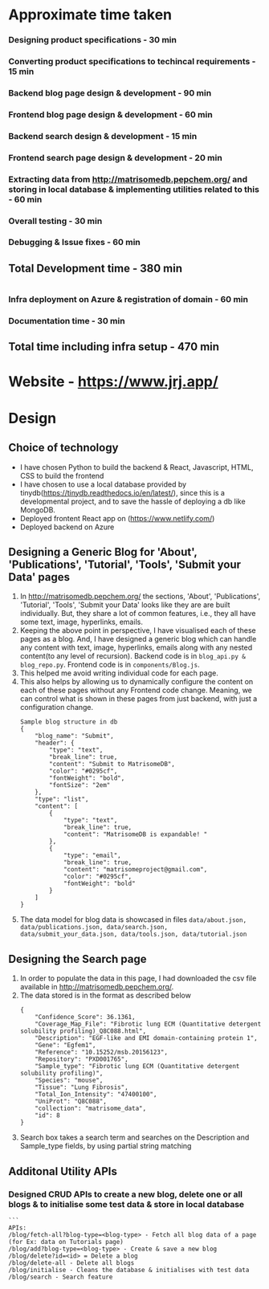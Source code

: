 # 
# Approximate time taken
### Designing product specifications - 30 min
### Converting product specifications to techincal requirements - 15 min
### Backend blog page design & development - 90 min
### Frontend blog page design & development - 60 min
### Backend search design & development - 15 min
### Frontend search page design & development - 20 min
### Extracting data from http://matrisomedb.pepchem.org/ and storing in local database & implementing utilities related to this - 60 min
### Overall testing - 30 min
### Debugging & Issue fixes - 60 min
## Total Development time - 380 min
#
### Infra deployment on Azure & registration of domain - 60 min
### Documentation time - 30 min
## Total time including infra setup - 470 min
#

#
# Website - https://www.jrj.app/

# Design
## Choice of technology
- I have chosen Python to build the backend & React, Javascript, HTML, CSS to build the frontend
- I have chosen to use a local database provided by tinydb(https://tinydb.readthedocs.io/en/latest/), since this is a developmental project, and to save the hassle of deploying a db like MongoDB.
- Deployed frontent React app on (https://www.netlify.com/)
- Deployed backend on Azure

## Designing a Generic Blog for 'About', 'Publications', 'Tutorial', 'Tools', 'Submit your Data' pages
1. In http://matrisomedb.pepchem.org/ the sections, 'About', 'Publications', 'Tutorial', 'Tools', 'Submit your Data' looks like they are are built individually. But, they share a lot of common features, i.e., they all have some text, image, hyperlinks, emails.
2. Keeping the above point in perspective, I have visualised each of these pages as a blog. And, I have designed a generic blog which can handle any content with text, image, hyperlinks, emails along with any nested content(to any level of recursion). Backend code is in ```blog_api.py & blog_repo.py```. Frontend code is in ```components/Blog.js```.
3. This helped me avoid writing individual code for each page.
4. This also helps by allowing us to dynamically configure the content on each of these pages without any Frontend code change. Meaning, we can control what is shown in these pages from just backend, with just a configuration change.
    ```
    Sample blog structure in db
    {
        "blog_name": "Submit",
        "header": {
            "type": "text",
            "break_line": true,
            "content": "Submit to MatrisomeDB",
            "color": "#0295cf",
            "fontWeight": "bold",
            "fontSize": "2em"
        },
        "type": "list",
        "content": [
            {
                "type": "text",
                "break_line": true,
                "content": "MatrisomeDB is expandable! "
            },
            {
                "type": "email",
                "break_line": true,
                "content": "matrisomeproject@gmail.com",
                "color": "#0295cf",
                "fontWeight": "bold"
            }
        ]
    }
    ```
5. The data model for blog data is showcased in files ```data/about.json, data/publications.json, data/search.json, data/submit_your_data.json, data/tools.json, data/tutorial.json```

## Designing the Search page
1. In order to populate the data in this page, I had downloaded the csv file available in http://matrisomedb.pepchem.org/.
2. The data stored is in the format as described below
    ```
    {
        "Confidence_Score": 36.1361,
        "Coverage_Map_File": "Fibrotic lung ECM (Quantitative detergent solubility profiling)_Q8C088.html",
        "Description": "EGF-like and EMI domain-containing protein 1",
        "Gene": "Egfem1",
        "Reference": "10.15252/msb.20156123",
        "Repository": "PXD001765",
        "Sample_type": "Fibrotic lung ECM (Quantitative detergent solubility profiling)",
        "Species": "mouse",
        "Tissue": "Lung Fibrosis",
        "Total_Ion_Intensity": "47400100",
        "UniProt": "Q8C088",
        "collection": "matrisome_data",
        "id": 8
    }
    ```
3. Search box takes a search term and searches on the Description and Sample_type fields, by using partial string matching

## Additonal Utility APIs
### Designed CRUD APIs to create a new blog, delete one or all blogs & to initialise some test data & store in local database
    ```
    APIs:
    /blog/fetch-all?blog-type=<blog-type> - Fetch all blog data of a page (for Ex: data on Tutorials page)
    /blog/add?blog-type=<blog-type> - Create & save a new blog
    /blog/delete?id=<id> = Delete a blog
    /blog/delete-all - Delete all blogs
    /blog/initialise - Cleans the database & initialises with test data
    /blog/search - Search feature
